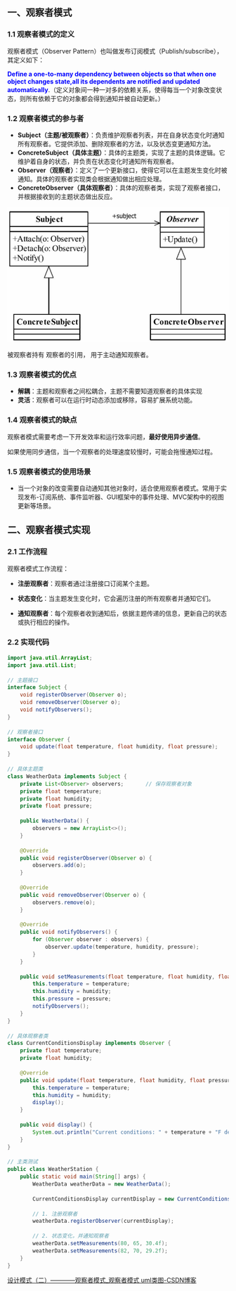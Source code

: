 ## 一、观察者模式

### 1.1 观察者模式的定义

观察者模式（Observer Pattern）也叫做发布订阅模式（Publish/subscribe），其定义如下：

<font color="blue">**Define a one-to-many dependency between objects so that when one object changes state,all its dependents are notified and updated automatically**</font>.（定义对象间一种一对多的依赖关系，使得每当一个对象改变状态，则所有依赖于它的对象都会得到通知并被自动更新。）



### 1.2 观察者模式的参与者

- **Subject（主题/被观察者）**：负责维护观察者列表，并在自身状态变化时通知所有观察者。它提供添加、删除观察者的方法，以及状态变更通知方法。
- **ConcreteSubject（具体主题）**：具体的主题类，实现了主题的具体逻辑。它维护着自身的状态，并负责在状态变化时通知所有观察者。
- **Observer（观察者）**：定义了一个更新接口，使得它可以在主题发生变化时被通知。具体的观察者实现类会根据通知做出相应处理。
- **ConcreteObserver（具体观察者）**：具体的观察者类，实现了观察者接口，并根据接收到的主题状态做出反应。

<img src="images/image-20240904224140839.png" alt="image-20240904224140839" style="zoom: 67%;" />



被观察者持有 观察者的引用， 用于主动通知观察者。





### 1.3 观察者模式的优点

- **解耦**：主题和观察者之间松耦合，主题不需要知道观察者的具体实现
- **灵活**：观察者可以在运行时动态添加或移除，容易扩展系统功能。



### 1.4 观察者模式的缺点

观察者模式需要考虑一下开发效率和运行效率问题，**最好使用异步通信**。

如果使用同步通信，当一个观察者的处理速度较慢时，可能会拖慢通知过程。



### 1.5 观察者模式的使用场景

- 当一个对象的改变需要自动通知其他对象时，适合使用观察者模式。常用于实现发布-订阅系统、事件监听器、GUI框架中的事件处理、MVC架构中的视图更新等场景。








## 二、观察者模式实现

### 2.1 工作流程

观察者模式工作流程：

- **注册观察者**：观察者通过注册接口订阅某个主题。

- **状态变化**：当主题发生变化时，它会遍历注册的所有观察者并通知它们。

- **通知观察者**：每个观察者收到通知后，依据主题传递的信息，更新自己的状态或执行相应的操作。



### 2.2 实现代码

```java
import java.util.ArrayList;
import java.util.List;

// 主题接口
interface Subject {
    void registerObserver(Observer o);
    void removeObserver(Observer o);
    void notifyObservers();
}

// 观察者接口
interface Observer {
    void update(float temperature, float humidity, float pressure);
}

// 具体主题类
class WeatherData implements Subject {
    private List<Observer> observers;		// 保存观察者对象
    private float temperature;
    private float humidity;
    private float pressure;

    public WeatherData() {
        observers = new ArrayList<>();
    }

    @Override
    public void registerObserver(Observer o) {
        observers.add(o);
    }

    @Override
    public void removeObserver(Observer o) {
        observers.remove(o);
    }

    @Override
    public void notifyObservers() {
        for (Observer observer : observers) {
            observer.update(temperature, humidity, pressure);
        }
    }

    public void setMeasurements(float temperature, float humidity, float pressure) {
        this.temperature = temperature;
        this.humidity = humidity;
        this.pressure = pressure;
        notifyObservers();
    }
}

// 具体观察者类
class CurrentConditionsDisplay implements Observer {
    private float temperature;
    private float humidity;

    @Override
    public void update(float temperature, float humidity, float pressure) {
        this.temperature = temperature;
        this.humidity = humidity;
        display();
    }

    public void display() {
        System.out.println("Current conditions: " + temperature + "F degrees and " + humidity + "% humidity.");
    }
}

// 主类测试
public class WeatherStation {
    public static void main(String[] args) {
        WeatherData weatherData = new WeatherData();

        CurrentConditionsDisplay currentDisplay = new CurrentConditionsDisplay();
        
        // 1. 注册观察者
        weatherData.registerObserver(currentDisplay);
		
        // 2. 状态变化，并通知观察者
        weatherData.setMeasurements(80, 65, 30.4f);
        weatherData.setMeasurements(82, 70, 29.2f);
    }
}

```



[设计模式（二）————观察者模式_观察者模式 uml类图-CSDN博客](https://blog.csdn.net/YXXXYX/article/details/120785799)